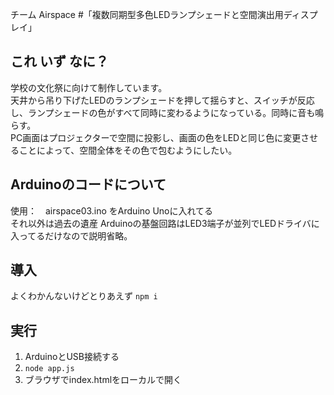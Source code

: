 チーム Airspace
#「複数同期型多色LEDランプシェードと空間演出用ディスプレイ」

## これ いず なに？

学校の文化祭に向けて制作しています。  
天井から吊り下げたLEDのランプシェードを押して揺らすと、スイッチが反応し、ランプシェードの色がすべて同時に変わるようになっている。同時に音も鳴らす。  
PC画面はプロジェクターで空間に投影し、画面の色をLEDと同じ色に変更させることによって、空間全体をその色で包むようにしたい。  

## Arduinoのコードについて

使用：　airspace03.ino をArduino Unoに入れてる  
それ以外は過去の遺産
Arduinoの基盤回路はLED3端子が並列でLEDドライバに入ってるだけなので説明省略。

## 導入
よくわかんないけどとりあえず `npm i` 

## 実行

1. ArduinoとUSB接続する
2. `node app.js`
3. ブラウザでindex.htmlをローカルで開く